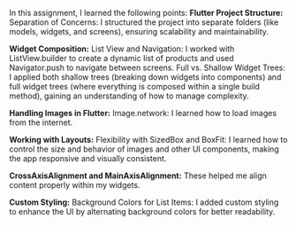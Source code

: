 In this assignment, I learned the following points:
**Flutter Project Structure:**
Separation of Concerns: I structured the project into separate folders (like models, widgets, and screens), ensuring scalability and maintainability.

**Widget Composition:**
List View and Navigation: I worked with ListView.builder to create a dynamic list of products and used Navigator.push to navigate between screens.
Full vs. Shallow Widget Trees: I applied both shallow trees (breaking down widgets into components) and full widget trees (where everything is composed within a single build method), gaining an understanding of how to manage complexity.

**Handling Images in Flutter:**
Image.network: I learned how to load images from the internet.

**Working with Layouts:**
Flexibility with SizedBox and BoxFit: I learned how to control the size and behavior of images and other UI components, making the app responsive and visually consistent.

**CrossAxisAlignment and MainAxisAlignment:** 
These helped me align content properly within my widgets.

**Custom Styling:**
Background Colors for List Items: I added custom styling to enhance the UI by alternating background colors for better readability.


